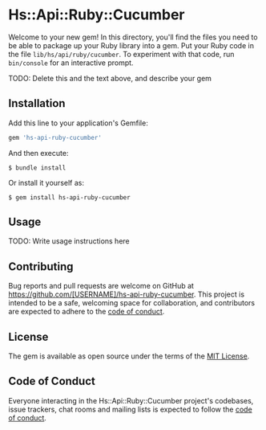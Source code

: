 # Hs::Api::Ruby::Cucumber

Welcome to your new gem! In this directory, you'll find the files you need to be able to package up your Ruby library into a gem. Put your Ruby code in the file `lib/hs/api/ruby/cucumber`. To experiment with that code, run `bin/console` for an interactive prompt.

TODO: Delete this and the text above, and describe your gem

## Installation

Add this line to your application's Gemfile:

```ruby
gem 'hs-api-ruby-cucumber'
```

And then execute:

    $ bundle install

Or install it yourself as:

    $ gem install hs-api-ruby-cucumber

## Usage

TODO: Write usage instructions here


## Contributing

Bug reports and pull requests are welcome on GitHub at https://github.com/[USERNAME]/hs-api-ruby-cucumber. This project is intended to be a safe, welcoming space for collaboration, and contributors are expected to adhere to the [code of conduct](https://github.com/[USERNAME]/hs-api-ruby-cucumber/blob/master/CODE_OF_CONDUCT.md).

## License

The gem is available as open source under the terms of the [MIT License](https://opensource.org/licenses/MIT).

## Code of Conduct

Everyone interacting in the Hs::Api::Ruby::Cucumber project's codebases, issue trackers, chat rooms and mailing lists is expected to follow the [code of conduct](https://github.com/[USERNAME]/hs-api-ruby-cucumber/blob/master/CODE_OF_CONDUCT.md).
